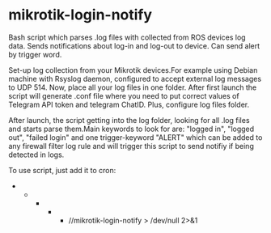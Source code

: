 # mikrotik-login-notify
Bash script which parses .log files with collected from ROS devices log data. Sends notifications about log-in and log-out to device. Can send alert by trigger word.

Set-up log collection from your Mikrotik devices.For example using Debian machine with Rsyslog daemon, configured to accept external log messages to UDP 514.
Now, place all your log files in one folder. After first launch the script will generate .conf file where you need to put correct values of Telegram API token and
telegram ChatID. Plus, configure log files folder.

After launch, the script getting into the log folder, looking for all .log files and starts parse them.Main keywords to look for are: "logged in", "logged out",
"failed login" and one trigger-keyword "ALERT" which can be added to any firewall filter log rule and will trigger this script to send notifiy if being detected in logs.

To use script, just add it to cron:
* * * * * /<path>/mikrotik-login-notify > /dev/null 2>&1

